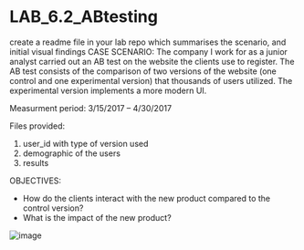 # LAB_6.2_ABtesting
create a readme file in your lab repo which summarises the scenario, and initial visual findings 
CASE SCENARIO: 
The company I work for as a junior analyst carried out an AB test on the website the clients use to register.
The AB test consists of the comparison of two versions of the website (one control and one experimental version) that thousands of users utilized. The experimental version implements a more modern UI.

Measurment period: 3/15/2017 – 4/30/2017

Files provided:
1. user_id with type of version used
2. demographic of the users
3. results


OBJECTIVES:
- How do the clients interact with the new product compared to the control version?
- What is the impact of the new product?



![image](https://user-images.githubusercontent.com/65666003/169363862-15c81adf-c888-4fc5-aa39-5a4fcc5cdc9f.png)

